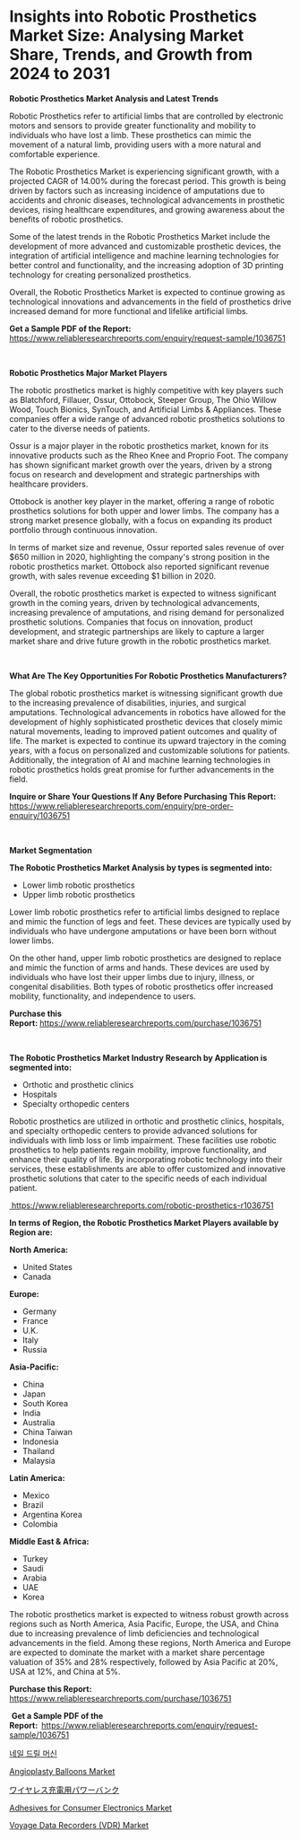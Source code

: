 <p><h1>Insights into Robotic Prosthetics Market Size: Analysing Market Share, Trends, and Growth from 2024 to 2031</h1></p><p><strong>Robotic Prosthetics Market Analysis and Latest Trends</strong></p>
<p><p>Robotic Prosthetics refer to artificial limbs that are controlled by electronic motors and sensors to provide greater functionality and mobility to individuals who have lost a limb. These prosthetics can mimic the movement of a natural limb, providing users with a more natural and comfortable experience.</p><p>The Robotic Prosthetics Market is experiencing significant growth, with a projected CAGR of 14.00% during the forecast period. This growth is being driven by factors such as increasing incidence of amputations due to accidents and chronic diseases, technological advancements in prosthetic devices, rising healthcare expenditures, and growing awareness about the benefits of robotic prosthetics.</p><p>Some of the latest trends in the Robotic Prosthetics Market include the development of more advanced and customizable prosthetic devices, the integration of artificial intelligence and machine learning technologies for better control and functionality, and the increasing adoption of 3D printing technology for creating personalized prosthetics.</p><p>Overall, the Robotic Prosthetics Market is expected to continue growing as technological innovations and advancements in the field of prosthetics drive increased demand for more functional and lifelike artificial limbs.</p></p>
<p><strong>Get a Sample PDF of the Report:&nbsp;</strong> <a href="https://www.reliableresearchreports.com/enquiry/request-sample/1036751">https://www.reliableresearchreports.com/enquiry/request-sample/1036751</a></p>
<p>&nbsp;</p>
<p><strong>Robotic Prosthetics Major Market Players</strong></p>
<p><p>The robotic prosthetics market is highly competitive with key players such as Blatchford, Fillauer, Ossur, Ottobock, Steeper Group, The Ohio Willow Wood, Touch Bionics, SynTouch, and Artificial Limbs & Appliances. These companies offer a wide range of advanced robotic prosthetics solutions to cater to the diverse needs of patients.</p><p>Ossur is a major player in the robotic prosthetics market, known for its innovative products such as the Rheo Knee and Proprio Foot. The company has shown significant market growth over the years, driven by a strong focus on research and development and strategic partnerships with healthcare providers.</p><p>Ottobock is another key player in the market, offering a range of robotic prosthetics solutions for both upper and lower limbs. The company has a strong market presence globally, with a focus on expanding its product portfolio through continuous innovation.</p><p>In terms of market size and revenue, Ossur reported sales revenue of over $650 million in 2020, highlighting the company's strong position in the robotic prosthetics market. Ottobock also reported significant revenue growth, with sales revenue exceeding $1 billion in 2020.</p><p>Overall, the robotic prosthetics market is expected to witness significant growth in the coming years, driven by technological advancements, increasing prevalence of amputations, and rising demand for personalized prosthetic solutions. Companies that focus on innovation, product development, and strategic partnerships are likely to capture a larger market share and drive future growth in the robotic prosthetics market.</p></p>
<p>&nbsp;</p>
<p><strong>What Are The Key Opportunities For Robotic Prosthetics Manufacturers?</strong></p>
<p><p>The global robotic prosthetics market is witnessing significant growth due to the increasing prevalence of disabilities, injuries, and surgical amputations. Technological advancements in robotics have allowed for the development of highly sophisticated prosthetic devices that closely mimic natural movements, leading to improved patient outcomes and quality of life. The market is expected to continue its upward trajectory in the coming years, with a focus on personalized and customizable solutions for patients. Additionally, the integration of AI and machine learning technologies in robotic prosthetics holds great promise for further advancements in the field.</p></p>
<p><strong>Inquire or Share Your Questions If Any Before Purchasing This Report:</strong> <a href="https://www.reliableresearchreports.com/enquiry/pre-order-enquiry/1036751">https://www.reliableresearchreports.com/enquiry/pre-order-enquiry/1036751</a></p>
<p>&nbsp;</p>
<p><strong>Market Segmentation</strong></p>
<p><strong>The Robotic Prosthetics Market Analysis by types is segmented into:</strong></p>
<p><ul><li>Lower limb robotic prosthetics</li><li>Upper limb robotic prosthetics</li></ul></p>
<p><p>Lower limb robotic prosthetics refer to artificial limbs designed to replace and mimic the function of legs and feet. These devices are typically used by individuals who have undergone amputations or have been born without lower limbs. </p><p>On the other hand, upper limb robotic prosthetics are designed to replace and mimic the function of arms and hands. These devices are used by individuals who have lost their upper limbs due to injury, illness, or congenital disabilities. Both types of robotic prosthetics offer increased mobility, functionality, and independence to users.</p></p>
<p><strong>Purchase this Report:&nbsp;</strong><a href="https://www.reliableresearchreports.com/purchase/1036751">https://www.reliableresearchreports.com/purchase/1036751</a></p>
<p>&nbsp;</p>
<p><strong>The Robotic Prosthetics Market Industry Research by Application is segmented into:</strong></p>
<p><ul><li>Orthotic and prosthetic clinics</li><li>Hospitals</li><li>Specialty orthopedic centers</li></ul></p>
<p><p>Robotic prosthetics are utilized in orthotic and prosthetic clinics, hospitals, and specialty orthopedic centers to provide advanced solutions for individuals with limb loss or limb impairment. These facilities use robotic prosthetics to help patients regain mobility, improve functionality, and enhance their quality of life. By incorporating robotic technology into their services, these establishments are able to offer customized and innovative prosthetic solutions that cater to the specific needs of each individual patient.</p></p>
<p><a href="https://www.reliableresearchreports.com/robotic-prosthetics-r1036751">&nbsp;https://www.reliableresearchreports.com/robotic-prosthetics-r1036751</a></p>
<p><strong>In terms of Region, the Robotic Prosthetics Market Players available by Region are:</strong></p>
<p>
    <p> <strong> North America: </strong>
        <ul>
            <li>United States</li>
            <li>Canada</li>
        </ul>
        </p> 
    <p> <strong> Europe: </strong>
        <ul>
            <li>Germany</li>
            <li>France</li>
            <li>U.K.</li>
            <li>Italy</li>
            <li>Russia</li>
        </ul>
        </p> 
    <p> <strong> Asia-Pacific: </strong>
        <ul>
            <li>China</li>
            <li>Japan</li>
            <li>South Korea</li>
            <li>India</li>
            <li>Australia</li>
            <li>China Taiwan</li>
            <li>Indonesia</li>
            <li>Thailand</li>
            <li>Malaysia</li>
        </ul>
        </p> 
    <p> <strong> Latin America: </strong>
        <ul>
            <li>Mexico</li>
            <li>Brazil</li>
            <li>Argentina Korea</li>
            <li>Colombia</li>
        </ul>
        </p> 
    <p> <strong> Middle East & Africa: </strong>
        <ul>
            <li>Turkey</li>
            <li>Saudi</li>
            <li>Arabia</li>
            <li>UAE</li>
            <li>Korea</li>
        </ul>
    </p>
    </p>
<p><p>The robotic prosthetics market is expected to witness robust growth across regions such as North America, Asia Pacific, Europe, the USA, and China due to increasing prevalence of limb deficiencies and technological advancements in the field. Among these regions, North America and Europe are expected to dominate the market with a market share percentage valuation of 35% and 28% respectively, followed by Asia Pacific at 20%, USA at 12%, and China at 5%.</p></p>
<p><strong>Purchase this Report: </strong><a href="https://www.reliableresearchreports.com/purchase/1036751">https://www.reliableresearchreports.com/purchase/1036751</a></p>
<p>&nbsp;<strong>Get a Sample PDF of the Report:&nbsp;&nbsp;</strong><a href="https://www.reliableresearchreports.com/enquiry/request-sample/1036751">https://www.reliableresearchreports.com/enquiry/request-sample/1036751</a></p>
<p><strong></strong></p>
<p><p><a href="https://medium.com/@douglasvasquez626/%EB%84%A4%EC%9D%BC-%EB%93%9C%EB%A6%B4-%EA%B8%B0%EA%B3%84-%EC%8B%9C%EC%9E%A5-%EC%9D%B8%EC%82%AC%EC%9D%B4%ED%8A%B8-%EC%8B%9C%EC%9E%A5-%EB%8F%99%ED%96%A5-%EC%84%B1%EC%9E%A5-2024%EB%85%84%EB%B6%80%ED%84%B0-2031%EB%85%84%EA%B9%8C%EC%A7%80-%EC%98%88%EC%B8%A1%EB%90%9C-%EA%B2%83-1d64cdbc61f2">네일 드릴 머신</a></p><p><a href="https://github.com/mabutironaldo/Market-Research-Report-List-4/blob/main/angioplasty-balloons-market.md">Angioplasty Balloons Market</a></p><p><a href="https://medium.com/@amberchain86/%E3%83%AF%E3%82%A4%E3%83%A4%E3%83%AC%E3%82%B9%E5%85%85%E9%9B%BB%E3%83%91%E3%83%AF%E3%83%BC%E3%83%90%E3%83%B3%E3%82%AF%E5%B8%82%E5%A0%B4-%E5%B8%82%E5%A0%B4%E3%81%AEcagr-%E5%B8%82%E5%A0%B4%E5%8B%95%E5%90%91-%E6%88%90%E9%95%B7%E6%88%A6%E7%95%A5%E3%81%AB%E9%96%A2%E3%81%99%E3%82%8B%E6%B4%9E%E5%AF%9F-9b947a1d94ae">ワイヤレス充電用パワーバンク</a></p><p><a href="https://issuu.com/reportprime-2/docs/adhesives-for-consumer-electronics-market-size-203">Adhesives for Consumer Electronics Market</a></p><p><a href="https://www.linkedin.com/pulse/voyage-data-recorders-vdr-market-trends-forecast-competitive-4ak8e?trackingId=1aKczUFHgT7H2U33qUYT4g%3D%3D">Voyage Data Recorders (VDR) Market</a></p></p>